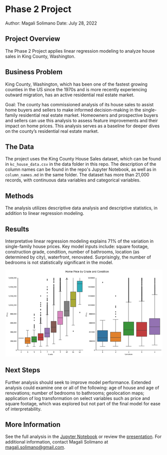 # Phase 2 Project

Author: Magali Solimano
Date: July 28, 2022

## Project Overview

The Phase 2 Project applies linear regression modeling to analyze house sales in King County, Washington.

## Business Problem

King County, Washington, which has been one of the fastest growing counties in the US since the 1970s and is more recently experiencing outward migration, has an active residential real estate market.

Goal: The county has commissioned analysis of its house sales to assist home buyers and sellers to make informed decision-making in the single-family residential real estate market. Homeowners and prospective buyers and sellers can use this analysis to assess feature improvements and their impact on home prices. This analysis serves as a baseline for deeper dives on the county’s residential real estate market.

## The Data

The project uses the King County House Sales dataset, which can be found in  `kc_house_data.csv` in the data folder in this repo. The description of the column names can be found in the repo's Jupyter Notebook, as well as in `column_names.md` in the same folder. The dataset has more than 21,000 records, with continuous data variables and categorical variables.

## Methods
The analysis utilizes descriptive data analysis and descriptive statistics, in addition to linear regression modeling.

## Results
Interpretative linear regression modeling explains 71% of the variation in single-family house prices. Key model inputs include: square footage, construction grade, condition, number of bathrooms, location (as determined by city), waterfront, renovated. Surprisingly, the number of bedrooms is not statistically significant in the model.

![grade_condition](./images/grade_condition.png)

## Next Steps
Further analysis should seek to improve model performance. Extended analysis could examine one or all of the following: age of house and age of renovations; number of bedrooms to bathrooms; geolocation maps; application of log transformation on select variables such as price and square footage, which was explored but not part of the final model for ease of interpretability.

## More Information
See the full analysis in the [Jupyter Notebook](https://github.com/magalisolimano/dsc_phase2_project/blob/main/phase2project_magalisolimano.ipynb) or review the [presentation](https://github.com/magalisolimano/dsc_phase2_project/blob/main/presentation_phase2.pdf). For additional information, contact Magali Solimano at magali.solimano@gmail.com.
